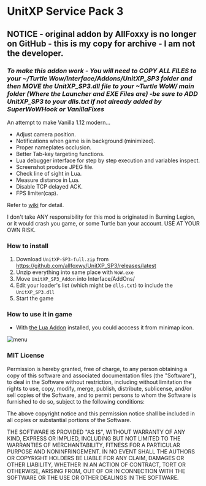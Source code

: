 # UnitXP Service Pack 3

## NOTICE - original addon by AllFoxxy is no longer on GitHub - this is my copy for archive - I am not the developer.
### *To make this addon work - You will need to COPY ALL FILES to your ~/Turtle Wow/Interface/Addons/UnitXP_SP3 folder and then MOVE the *UnitXP_SP3.dll* file to your ~Turtle WoW/ main folder (Where the Launcher and EXE Files are) -be sure to ADD UnitXP_SP3 to your dlls.txt if not already added by SuperWoWHook or VanillaFixes*

An attempt to make Vanilla 1.12 modern...

- Adjust camera position.
- Notifications when game is in background (minimized).
- Proper nameplates occlusion.
- Better Tab-key targeting functions.
- Lua debugger interface for step by step execution and variables inspect.
- Screenshot produce JPEG file.
- Check line of sight in Lua.
- Measure distance in Lua.
- Disable TCP delayed ACK.
- FPS limiter(cap).


Refer to [wiki](https://github.com/allfoxwy/UnitXP_SP3/wiki) for detail.

I don't take ANY responsibility for this mod is originated in Burning Legion, or it would crash you game, or some Turtle ban your account. USE AT YOUR OWN RISK. 



### How to install

1. Download  `UnitXP-SP3-full.zip` from https://github.com/allfoxwy/UnitXP_SP3/releases/latest
2. Unzip everything into same place with `WoW.exe`
3. Move `UnitXP_SP3_Addon` into Interface/AddOns/
4. Edit your loader's list (which might be `dlls.txt`) to include the `UnitXP_SP3.dll`
5. Start the game


### How to use it in game

- With [the Lua Addon](https://github.com/allfoxwy/UnitXP_SP3_Addon) installed, you could acccess it from minimap icon.

![menu](https://github.com/user-attachments/assets/f31dd4b4-7e47-4e42-9fc4-cf02c5b59fc1)




### MIT License


Permission is hereby granted, free of charge, to any person obtaining a copy of this software and associated documentation files (the "Software"), to deal in the Software without restriction, including without limitation the rights to use, copy, modify, merge, publish, distribute, sublicense, and/or sell copies of the Software, and to permit persons to whom the Software is furnished to do so, subject to the following conditions:

The above copyright notice and this permission notice shall be included in all copies or substantial portions of the Software.

THE SOFTWARE IS PROVIDED "AS IS", WITHOUT WARRANTY OF ANY KIND, EXPRESS OR IMPLIED, INCLUDING BUT NOT LIMITED TO THE WARRANTIES OF MERCHANTABILITY, FITNESS FOR A PARTICULAR PURPOSE AND NONINFRINGEMENT. IN NO EVENT SHALL THE AUTHORS OR COPYRIGHT HOLDERS BE LIABLE FOR ANY CLAIM, DAMAGES OR OTHER LIABILITY, WHETHER IN AN ACTION OF CONTRACT, TORT OR OTHERWISE, ARISING FROM, OUT OF OR IN CONNECTION WITH THE SOFTWARE OR THE USE OR OTHER DEALINGS IN THE SOFTWARE.






